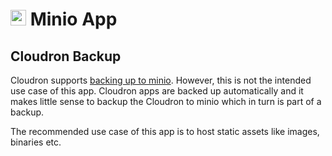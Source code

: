 # <img src="/documentation/img/minio-logo.png" width="25px"> Minio App

## Cloudron Backup

Cloudron supports [backing up to minio](https://cloudron.io/documentation/backups/#backing-up-to-minio).
However, this is not the intended use case of this app. Cloudron apps are
backed up automatically and it makes little sense to backup the Cloudron to minio
which in turn is part of a backup.

The recommended use case of this app is to host static assets like images, binaries etc.


